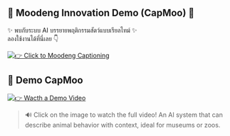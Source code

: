 ## 🚀 Moodeng Innovation Demo (CapMoo) 🦛

✨ พบกับระบบ AI บรรยายพฤติกรรมสัตว์แบบเรียลไทม์ ✨  
ลองใช้งานได้ที่นี่เลย 👇  

[![ 👉 Click to Moodeng Captioning](https://img.shields.io/badge/🦛_ทดลองใช้ระบบ_CAPMOO-5cb85c?style=for-the-badge)](https://capmoo-innovation.streamlit.app/)

## 🎥 Demo CapMoo

[![ 👉 Wacth a Demo Video](https://img.shields.io/badge/▶️_ดูวิดีโอสาธิต-CapMoo-blue?style=for-the-badge)](./Cap-Moo-Demo.mp4)


> 🔊 Click on the image to watch the full video! 
> An AI system that can describe animal behavior with context, ideal for museums or zoos.



